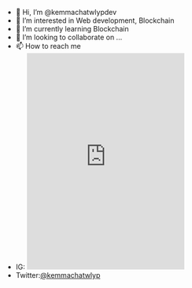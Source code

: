 - 👋 Hi, I’m @kemmachatwlypdev
- 👀 I’m interested in Web development, Blockchain 
- 🌱 I’m currently learning Blockchain
- 💞️ I’m looking to collaborate on ...
- 📫 How to reach me 
- IG: <iframe width="320" height="440" src="https://www.instagram.com/kemmachat.wlyp/" frameborder="0"></iframe>
- Twitter:<a href="https://twitter.com/kemmachatwlyp?ref_src=twsrc%5Etfw" class="twitter-follow-button" data-show-count="false">@kemmachatwlyp</a>

<!---
kemmachatwlypdev/kemmachatwlypdev is a ✨ special ✨ repository because its `README.md` (this file) appears on your GitHub profile.
You can click the Preview link to take a look at your changes.
--->
